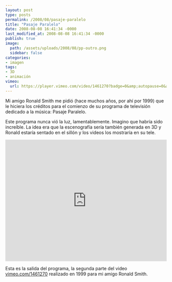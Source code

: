 ```yaml
---
layout: post
type: posts
permalink: /2008/08/pasaje-paralelo
title: "Pasaje Paralelo"
date: 2008-08-08 16:41:34 -0000
last_modified_at: 2008-08-08 16:41:34 -0000
publish: true
image:
  path: /assets/uploads/2008/08/pp-outro.png
  sidebar: false
categories:
- imagen
tags:
- 3D
- animación
vimeo:
  url: https://player.vimeo.com/video/1461270?badge=0&amp;autopause=0&amp;player_id=0&amp;app_id=58479
---
```


Mi amigo Ronald Smith me pidió (hace muchos años, por ahí por 1999) que le hiciera los créditos para el comienzo de su programa de televisión dedicado a la música: Pasaje Paralelo.

Este programa nunca vió la luz, lamentablemente. Imagino que habría sido increíble.
La idea era que la escenografía sería también generada en 3D y Ronald estaría sentado en el sillón y los videos los mostraría en su tele.

<div style="padding:75.4% 0 0 0;position:relative;"><iframe src="https://player.vimeo.com/video/1492356?badge=0&amp;autopause=0&amp;player_id=0&amp;app_id=58479" frameborder="0" allow="autoplay; fullscreen; picture-in-picture; clipboard-write; encrypted-media" style="position:absolute;top:0;left:0;width:100%;height:100%;" title="Pasaje Paralelo (créditos finales)"></iframe></div><script src="https://player.vimeo.com/api/player.js"></script>

Esta es la salida del programa, la segunda parte del video [vimeo.com/1461270](http://vimeo.com/1461270) realizado en 1999 para mi amigo Ronald Smith.

